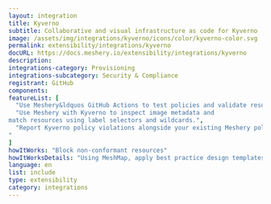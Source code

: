 ```yaml
---
layout: integration
title: Kyverno
subtitle: Collaborative and visual infrastructure as code for Kyverno
image: /assets/img/integrations/kyverno/icons/color/kyverno-color.svg
permalink: extensibility/integrations/kyverno
docURL: https://docs.meshery.io/extensibility/integrations/kyverno
description: 
integrations-category: Provisioning
integrations-subcategory: Security & Compliance
registrant: GitHub
components: 
featureList: [
  "Use Meshery&ldquos GitHub Actions to test policies and validate resources without need for the Kyverno CLI.",
  "Use Meshery with Kyverno to inspect image metadata and 
match resources using label selectors and wildcards.",
  "Report Kyverno policy violations alongside your existing Meshery policy reports.
"
]
howItWorks: "Block non-conformant resources"
howItWorksDetails: "Using MeshMap, apply best practice design templates for admission control over non-conformant resources."
language: en
list: include
type: extensibility
category: integrations
---
```

